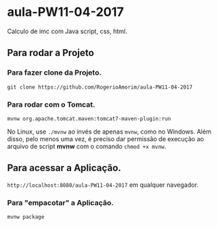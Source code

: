 # aula-PW11-04-2017

Calculo de imc com Java script, css, html.

## Para rodar a Projeto

### Para fazer clone da Projeto.

`git clone https://github.com/RogerioAmorim/aula-PW11-04-2017`

### Para rodar com o Tomcat.

`mvnw org.apache.tomcat.maven:tomcat7-maven-plugin:run`

No Linux, use `./mvnw` ao invés de apenas `mvnw`, como no Windows. Além disso, pelo menos uma vez, é preciso dar permissão de execução ao arquivo de script **mvnw** com o comando `chmod +x mvnw`.

## Para acessar a Aplicação.

`http://localhost:8080/aula-PW11-04-2017` em qualquer navegador.

### Para "empacotar" a Aplicação.

`mvnw package`
